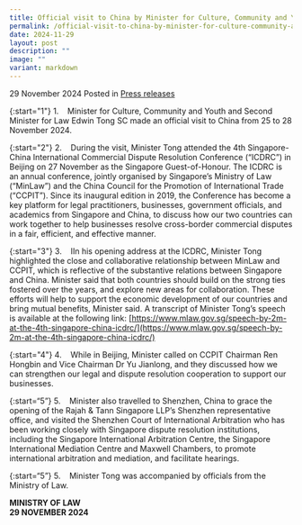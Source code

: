 ```yaml
---
title: Official visit to China by Minister for Culture, Community and Youth and Second Minister for Law Edwin Tong SC
permalink: /official-visit-to-china-by-minister-for-culture-community-and-youth-and-second-minister-for-law-edwin-tong-sc/
date: 2024-11-29
layout: post
description: ""
image: ""
variant: markdown
---
```

29 November 2024 Posted in [Press releases](/news/press-releases)

{:start="1"}
1.&nbsp;&nbsp;&nbsp; Minister for Culture, Community and Youth and Second Minister for Law Edwin Tong SC made an official visit to China from 25 to 28 November 2024.

{:start="2"}
2.&nbsp;&nbsp;&nbsp; During the visit, Minister Tong attended the 4th Singapore-China International Commercial Dispute Resolution Conference (“ICDRC”) in Beijing on 27 November as the Singapore Guest-of-Honour. The ICDRC is an annual conference, jointly organised by Singapore’s Ministry of Law (“MinLaw”) and the China Council for the Promotion of International Trade (“CCPIT”). Since its inaugural edition in 2019, the Conference has become a key platform for legal practitioners, businesses, government officials, and academics from Singapore and China, to discuss how our two countries can work together to help businesses resolve cross-border commercial disputes in a fair, efficient, and effective manner.

{:start="3"}
3.&nbsp;&nbsp;&nbsp; IIn his opening address at the ICDRC, Minister Tong highlighted the close and collaborative relationship between MinLaw and CCPIT, which is reflective of the substantive relations between Singapore and China. Minister said that both countries should build on the strong ties fostered over the years, and explore new areas for collaboration. These efforts will help to support the economic development of our countries and bring mutual benefits, Minister said. A transcript of Minister Tong’s speech is available at the following link: [https://www.mlaw.gov.sg/speech-by-2m-at-the-4th-singapore-china-icdrc/](https://www.mlaw.gov.sg/speech-by-2m-at-the-4th-singapore-china-icdrc/)

{:start="4"}
4.&nbsp;&nbsp;&nbsp; While in Beijing, Minister called on CCPIT Chairman Ren Hongbin and Vice Chairman Dr Yu Jianlong, and they discussed how we can strengthen our legal and dispute resolution cooperation to support our businesses.

{:start=“5”}
5.&nbsp;&nbsp;&nbsp; Minister also travelled to Shenzhen, China to grace the opening of the Rajah &amp; Tann Singapore LLP’s Shenzhen representative office, and visited the Shenzhen Court of International Arbitration who has been working closely with Singapore dispute resolution institutions, including the Singapore International Arbitration Centre, the Singapore International Mediation Centre and Maxwell Chambers, to promote international arbitration and mediation, and facilitate hearings.

{:start=“5”}
5.&nbsp;&nbsp;&nbsp; Minister Tong was accompanied by officials from the Ministry of Law.

**MINISTRY OF LAW**
<br>**29 NOVEMBER 2024**
